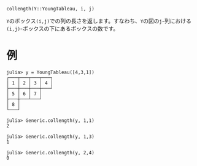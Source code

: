 ```
collength(Y::YoungTableau, i, j)
```

`Y`のボックス`(i,j)`での列の長さを返します。すなわち、`Y`の図の`j`-列における`(i,j)`-ボックスの下にあるボックスの数です。

# 例

```jldoctest
julia> y = YoungTableau([4,3,1])
┌───┬───┬───┬───┐
│ 1 │ 2 │ 3 │ 4 │
├───┼───┼───┼───┘
│ 5 │ 6 │ 7 │
├───┼───┴───┘
│ 8 │
└───┘

julia> Generic.collength(y, 1,1)
2

julia> Generic.collength(y, 1,3)
1

julia> Generic.collength(y, 2,4)
0
```
